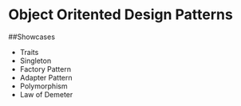 # Object Oritented Design Patterns

##Showcases

- Traits
- Singleton
- Factory Pattern
- Adapter Pattern
- Polymorphism
- Law of Demeter

